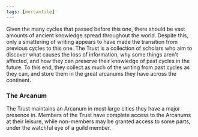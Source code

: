 ```yaml
---
tags: [mercantile]
---
```


Given the many cycles that passed before this one, there should be vast amounts of ancient knowledge spread throughout the world. Despite this, only a smattering of writing appears to have made the transition from previous cycles to this one. The Trust is a collection of scholars who aim to discover what causes the loss of information, why some things aren't affected, and how they can preserve their knowledge of past cycles in the future. To this end, they collect as much of the writing from past cycles as they can, and store them in the great arcanums they have across the continent.

### The Arcanum

The Trust maintains an Arcanum in most large cities they have a major presence in. Members of the Trust have complete access to the Arcanums at their leisure, while non-members may be granted access to some parts, under the watchful eye of a guild member.
